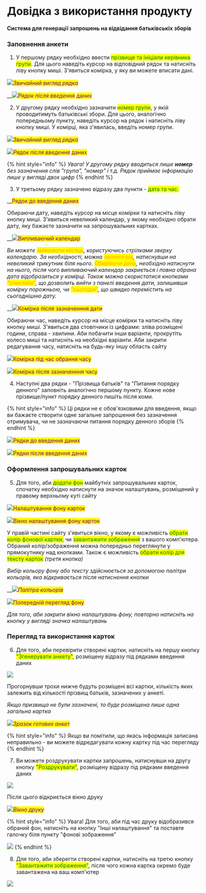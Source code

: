 

# Довідка з використання продукту
**Система для генерації запрошень на відвідання батьківськіх зборів**

### Заповнення анкети

1. У першому рядку необхідно ввести <mark style="color:green;">прізвище та ініціали керівника групи</mark>. Для цього наведіть курсор на відповідний рядок та натисніть ліву кнопку миші. З'явиться комірка, у яку ви можете вписати дані.

<mark style="color:purple;"></mark>![](<.gitbook/assets/image (2).png>)_<mark style="color:purple;">Звичайний вигляд рядка</mark>_

__![](<.gitbook/assets/image (4).png>)_<mark style="color:purple;">Рядок після введення</mark>_ <mark style="color:purple;"></mark><mark style="color:purple;">даних</mark>

2. У другому рядку необхідно зазначити <mark style="color:green;">номер групи</mark>, у якій проводитимуть батьківські збори. Для цього, аналогічно попередньому пункту, наведіть курсор на рядок і натисніть ліву кнопку миші. У комірці, яка з'явилась, введіть номер групи.

![](<.gitbook/assets/image (5).png>)_<mark style="color:purple;">Звичайний вигляд рядка</mark>_

![](<.gitbook/assets/image (12).png>)_<mark style="color:purple;">Рядок після введення</mark>_ <mark style="color:purple;"></mark><mark style="color:purple;">даних</mark>

{% hint style="info" %}
_Увага! У другому рядку вводиться лише **номер** без зазначення слів "група", "номер" і т.д. Рядок приймає інформацію лише у вигляді двох цифр_
{% endhint %}

3. У третьому рядку зазначено відразу два пункти - <mark style="color:green;">дата та час.</mark>

__<img src=".gitbook/assets/image (15).png" alt="" data-size="original"><mark style="color:purple;">Рядок до введення даних</mark>

Обираючи дату, наведіть курсор на місце комірки та натисніть ліву кнопку миші. З'явиться невеликий календар, у якому необхідно обрати дату, яку бажаєте зазначити на запрошувальних картках.

__![](<.gitbook/assets/image (8).png>)<mark style="color:purple;">Випливаючий календар</mark>

_Ви можете <mark style="color:orange;">змінювати місяць</mark>, користуючись стрілками зверху календарю. За необхідності, можна <mark style="color:orange;">змінити рік</mark>, натиснувши на невеликий трикутник біля нього. <mark style="color:orange;">Обираючи день</mark>, необхідно натиснути на нього, після чого випливаючий календар закриється і повна обрана дата відобразиться у комірці. Також можна скористатися кнопками <mark style="color:orange;">"очистити"</mark>, що дозволить вийти з панелі введення дати, залишивши комірку порожньою, чи <mark style="color:orange;">"сьогодні"</mark>, що швидко перемістить на сьогоднішню дату._

__![](.gitbook/assets/image.png)<mark style="color:purple;">Комірка після зазначенння дати</mark>

Обираючи час, наведіть курсор на місце комірки та натисніть ліву кнопку миші. З'явиться два стовпчики із цифрами: зліва розміщені години, справа - хвилини. Аби побачити інши варіанти, прокрутіть колесо миші та натисніть на необхідні варіанти. Аби закрити редагування часу, натисніть на будь-яку іншу область сайту

![](<.gitbook/assets/image (9).png>)<mark style="color:purple;">Комірка під час обрання часу</mark>

<mark style="color:purple;"></mark>![](<.gitbook/assets/image (18).png>)<mark style="color:purple;">Комірка після зазначенння часу</mark>

4. Наступні два рядки - "Прізвища батьків" та "Питання порядку денного" заповніть аналогічно першому пункту. Кожне нове прізвище/пункт порядку денного пишіть після коми.&#x20;

{% hint style="info" %}
Ці рядки не є обов'язковими для введення, якщо ви бажаєте створити одне загальне запрошення без зазначення отримувача, чи не зазначаючи питання порядку денного зборів
{% endhint %}

<mark style="color:purple;"></mark>![](<.gitbook/assets/image (6).png>)<mark style="color:purple;">Рядки до введення даних</mark>

<mark style="color:purple;"></mark>![](<.gitbook/assets/image (13).png>)<mark style="color:purple;">Рядки після введення даних</mark>

### Оформлення запрошувальних карток

5. Для того, аби <mark style="color:green;">додати фон</mark> майбутніх запрошувальних карток, спочатку необхідно натиснути на значок налаштувань, розміщений у правому верхньому куті сайту

<mark style="color:purple;"></mark>![](.gitbook/assets/photo1679096070.jpeg)<mark style="color:purple;">Налаштування фону карток</mark>

<mark style="color:purple;"></mark>![](<.gitbook/assets/image (14).png>)<mark style="color:purple;">Вікно налаштування фону карток</mark>

У правій частині сайту з'явиться вікно, у якому є можливість <mark style="color:green;">обрати колір фонової картки,</mark> чи <mark style="color:green;">завантажити зображення</mark> з вашого комп'ютера. Обраний колір/зображення можна попередньо переглянути у прямокутнику над кнопками. Також є можливість <mark style="color:green;">обрати колір для тексту карток</mark> _(третя кнопка)_

_Вибір кольору фону або тексту здійснюється за допомогою палітри кольорів, яка відкривається після натиснення кнопки_&#x20;

__![](<.gitbook/assets/image (7).png>)_<mark style="color:purple;">Палітра кольорів</mark>_

<mark style="color:purple;"></mark>![](<.gitbook/assets/image (17).png>)<mark style="color:purple;">Попередній перегляд фону</mark>

_Для того, аби закрити вікно налаштувань фону, повторно натисніть на кнопку у вигляді значка налаштувань_

### Перегляд та використання карток

6. Для того, аби перевірити створені картки, натисніть на першу кнопку <mark style="color:green;">"Згенерувати анкету"</mark>, розміщену відразу під рядками введення даних

__![](.gitbook/assets/photo1679096803.jpeg)__

Прогорнувши трохи нижче будуть розміщені всі картки, кількість яких залежить від кількості прізвищ батьків, зазначених у анкеті.&#x20;

_Якщо призвища не були зазначені, то буде розміщена лише одна загальна картка_

![](<.gitbook/assets/image (1).png>)_<mark style="color:purple;">Зразок готових анкет</mark>_

{% hint style="info" %}
Якщо ви помітили, що якась інформація записана неправильно -  ви можете відредагувати кожну картку під час перегляду
{% endhint %}

7. Ви можете роздрукувати картки запрошень, натиснувши на другу кнопку <mark style="color:green;">"Роздрукувати"</mark>, розміщену відразу під рядками введення даних

![](.gitbook/assets/photo1679096835.jpeg)

Після цього відкриється вікно друку

![](<.gitbook/assets/image (11).png>)_<mark style="color:purple;">Вікно друку</mark>_

{% hint style="info" %}
Увага! Для того, аби під час друку відобразився обраний фон, натисніть на кнопку "Інші налаштування" та поставте галочку біля пункту "фонові зображення"

![](.gitbook/assets/photo1679097651.jpeg)
{% endhint %}

8. Для того, аби зберегти створені картки, натисніть на третю кнопку <mark style="color:green;">"Завантажити зображення"</mark>, після чого кожна картка окремо буде завантажена на ваш комп'ютер

__![](.gitbook/assets/photo1679096855.jpeg)__
